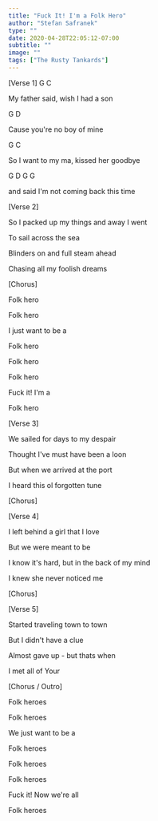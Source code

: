 ```yaml
---
title: "Fuck It! I'm a Folk Hero"
author: "Stefan Safranek"
type: ""
date: 2020-04-28T22:05:12-07:00
subtitle: ""
image: ""
tags: ["The Rusty Tankards"]
---
```


<!-- #### Fuck It! I'm a Folk Hero - The Rusty Tankards -->

[Verse 1]
G				C

My father said, wish I had a son

G					D

Cause you're no boy of mine

G					C

So I want to my ma, kissed her goodbye

G			D		G		G

and said I'm not coming back this time


[Verse 2]

So I packed up my things and away I went

To sail across the sea

Blinders on and full steam ahead

Chasing all my foolish dreams


[Chorus]

Folk hero

Folk hero

I just want to be a

Folk hero

Folk hero

Folk hero

Fuck it! I'm a

Folk hero


[Verse 3]

We sailed for days to my despair

Thought I've must have been a loon

But when we arrived at the port

I heard this ol forgotten tune


[Chorus]


[Verse 4]

I left behind a girl that I love

But we were meant to be

I know it's hard, but in the back of my mind

I knew she never noticed me


[Chorus]


[Verse 5]

Started traveling town to town

But I didn't have a clue

Almost gave up - but thats when

I met all of Your


[Chorus / Outro]

Folk heroes

Folk heroes

We just want to be a

Folk heroes

Folk heroes

Folk heroes

Fuck it! Now we're all

Folk heroes
